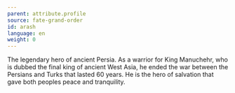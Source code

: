 ```yaml
---
parent: attribute.profile
source: fate-grand-order
id: arash
language: en
weight: 0
---
```


The legendary hero of ancient Persia.
As a warrior for King Manuchehr, who is dubbed the final king of ancient West Asia, he ended the war between the Persians and Turks that lasted 60 years.
He is the hero of salvation that gave both peoples peace and tranquility.
